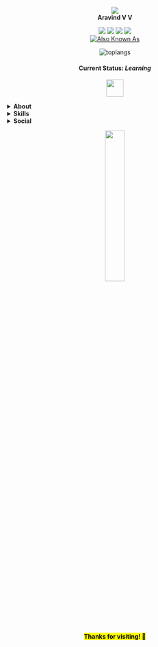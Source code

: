 
<p align="center">
<a href="#"><img src="https://miro.medium.com/fit/c/128/128/2*kjPLlG6n3JemBdtCwuXCuw.jpeg" /></a></br>
  <b font-size="14px" font-weight="bold">Aravind V V</b>
</p>

<p align="center">
<a href="#"><img src="https://img.shields.io/badge/-Full%20Stack-b"/></a>
<a href="#"><img src="https://img.shields.io/badge/Cyber%20Security-orange"/></a>
<a href="#"><img src="https://img.shields.io/badge/-UI%2FUX-blueviolet"/></a>
<a href="#"><img src="https://img.shields.io/badge/-Python-blue"/></a>
</br>
<a href="#"><img alt="Also Known As" src="https://img.shields.io/endpoint?color=orange&logoColor=red&style=for-the-badge&url=https%3A%2F%2Fraw.githubusercontent.com%2Farvndvv%2Farvndvv%2Fmaster%2Faka"/></a>
</p>


<p align="center">
 <!-- <img src="https://raw.githubusercontent.com/arvndvv/arvndvv/master/wizard.gif" width="30%"/></br>-->
   <img src="https://github-readme-stats.vercel.app/api/top-langs/?username=arvndvv&layout=compact&hide=html" alt="toplangs"/>
</p>

<h4 align="center">Current Status: <i>Learning</i> </h4>
<p align="center">
<img width="40px" src="https://secrethub.io/img/nodejs.svg"/></p>

<details>
  <summary><b>About</b></summary>
  <p>I like Tech. Batman <img src="https://art.pixilart.com/2472449368bf921.png" width="60px" height="60px"/> and Ironman <img src="https://i.pinimg.com/originals/9e/06/97/9e0697990828bb8319be8105c939b108.gif" width="80px" height="80px"/> Inspires me! well not the story but their tech (Yeah! I know its pure fiction). Right now I am focusing on web development, more fields are there in my list to explore, one among the prioritised field is cyber security.</p>
</details>
<details>
  
  <summary><b>Skills</b></summary><pre>
  - <b>Python</b>         - [x][x][x][ ][ ]
  - <b>Front End</b>      - [x][x][x][x][ ]
  - <b>Full Stack</b>     - [x][x][x][ ][ ]
  - <b>UI/UX</b>          - [x][x][x][x][ ]
  - <b>Graphic Design</b> - [x][x][x][x][ ]
  - <b>Cyber Security</b> - [x][x][ ][ ][ ]
  </pre>
</details>
<details>
  <summary><b>Social</b></summary><br/>
 <a href="https://in.linkedin.com/in/arvndvv"><img src="https://img.shields.io/endpoint?logo=linkedin&url=https%3A%2F%2Fraw.githubusercontent.com%2Farvndvv%2Farvndvv%2Fmaster%2Flinkedin"/></a>
<a href="https://www.instagram.com/arvndvv/"><img src="https://img.shields.io/endpoint?logo=instagram&logoColor=white&url=https%3A%2F%2Fraw.githubusercontent.com%2Farvndvv%2Farvndvv%2Fmaster%2Finsta"/></a>
<a href="https://arvndvv.github.io/"><img src="https://img.shields.io/badge/portfolio-arvndvv.github.io-b"/></a>
 <a href="https://medium.com/@arvndvv"><img src="https://img.shields.io/endpoint?logo=medium&url=https%3A%2F%2Fraw.githubusercontent.com%2Farvndvv%2Farvndvv%2Fmaster%2Fmedium"/></a>
<a href="https://www.sololearn.com/Profile/3489946"><img src="https://img.shields.io/badge/Sololearn-Davinci-yellow"/></a><br/>
</details>


<p align="center">
  <img src="https://raw.githubusercontent.com/arvndvv/arvndvv/master/thumbs-up.gif" width="30%"/></br>
  <mark align="center"><b>Thanks for visiting! 👋</b></mark>
</p>
